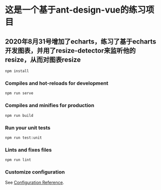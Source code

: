 # 这是一个基于ant-design-vue的练习项目

## 2020年8月31号增加了echarts，练习了基于echarts开发图表，并用了resize-detector来监听他的resize，从而对图表resize
```
npm install
```

### Compiles and hot-reloads for development
```
npm run serve
```

### Compiles and minifies for production
```
npm run build
```

### Run your unit tests
```
npm run test:unit
```

### Lints and fixes files
```
npm run lint
```

### Customize configuration
See [Configuration Reference](https://cli.vuejs.org/config/).
